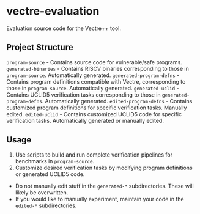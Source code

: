 # vectre-evaluation
Evaluation source code for the Vectre++ tool.

## Project Structure
`program-source` - Contains source code for vulnerable/safe programs. 
`generated-binaries` - Contains RISCV binaries corresponding to those in `program-source`. Automatically generated.
`generated-program-defns` - Contains program definitions compatible with Vectre, corresponding to those in `program-source`. Automatically generated.
`generated-uclid` - Contains UCLID5 verification tasks corresponding to those in `generated-program-defns`. Automatically generated.
`edited-program-defns` - Contains customized program definitions for specific verification tasks. Manually edited.
`edited-uclid` - Contains customized UCLID5 code for specific verification tasks. Automatically generated or manually edited.

## Usage
1. Use scripts to build and run complete verification pipelines for benchmarks in `program-source`.
2. Customize desired verification tasks by modifying program definitions or generated UCLID5 code.

- Do not manually edit stuff in the `generated-*` subdirectories. These will likely be overwritten.
- If you would like to manually experiment, maintain your code in the `edited-*` subdirectories.
